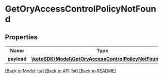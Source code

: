 # GetOryAccessControlPolicyNotFound

## Properties
Name | Type | Description | Notes
------------ | ------------- | ------------- | -------------
**payload** | [**\ketoSDK\Model\GetOryAccessControlPolicyNotFoundBody**](GetOryAccessControlPolicyNotFoundBody.md) |  | [optional] 

[[Back to Model list]](../README.md#documentation-for-models) [[Back to API list]](../README.md#documentation-for-api-endpoints) [[Back to README]](../README.md)


